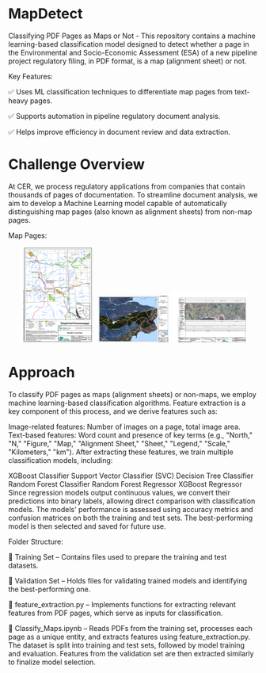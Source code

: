 # MapDetect
Classifying PDF Pages as Maps or Not - This repository contains a machine learning-based classification model designed to detect whether a page in the Environmental and Socio-Economic Assessment (ESA) of a new pipeline project regulatory filing, in PDF format, is a map (alignment sheet) or not.

Key Features:

✅ Uses ML classification techniques to differentiate map pages from text-heavy pages.

✅ Supports automation in pipeline regulatory document analysis.

✅ Helps improve efficiency in document review and data extraction.

# Challenge Overview

At CER, we process regulatory applications from companies that contain thousands of pages of documentation. To streamline document analysis, we aim to develop a Machine Learning model capable of automatically distinguishing map pages (also known as alignment sheets) from non-map pages.

Map Pages:

<p align="center">
  <img src="images/map_1.PNG" width="30%" />
  <img src="images/map_2.PNG" width="30%" />
  <img src="images/map_3.PNG" width="30%" />
</p>


# Approach

To classify PDF pages as maps (alignment sheets) or non-maps, we employ machine learning-based classification algorithms. Feature extraction is a key component of this process, and we derive features such as:

Image-related features: Number of images on a page, total image area.
Text-based features: Word count and presence of key terms (e.g., "North," "N," "Figure," "Map," "Alignment Sheet," "Sheet," "Legend," "Scale," "Kilometers," "km").
After extracting these features, we train multiple classification models, including:

XGBoost Classifier
Support Vector Classifier (SVC)
Decision Tree Classifier
Random Forest Classifier
Random Forest Regressor
XGBoost Regressor
Since regression models output continuous values, we convert their predictions into binary labels, allowing direct comparison with classification models. The models' performance is assessed using accuracy metrics and confusion matrices on both the training and test sets. The best-performing model is then selected and saved for future use.

Folder Structure:

📂 Training Set – Contains files used to prepare the training and test datasets.

📂 Validation Set – Holds files for validating trained models and identifying the best-performing one.

📄 feature_extraction.py – Implements functions for extracting relevant features from PDF pages, which serve as inputs for classification.

📄 Classify_Maps.ipynb – Reads PDFs from the training set, processes each page as a unique entity, and extracts features using feature_extraction.py. The dataset is split into training and test sets, followed by model training and evaluation. Features from the validation set are then extracted similarly to finalize model selection.
